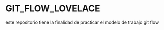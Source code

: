 # GIT_FLOW_LOVELACE
este repositorio tiene la finalidad de practicar el modelo de trabajo git flow 
